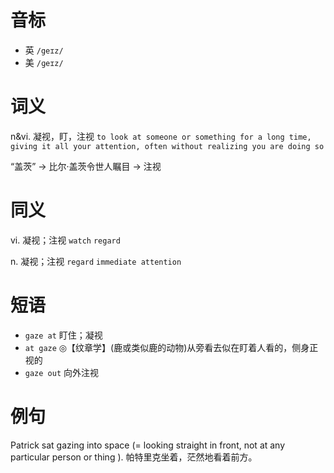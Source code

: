 # 音标

- 英 `/geɪz/`
- 美 `/ɡeɪz/`

# 词义

n&vi. 凝视，盯，注视
`to look at someone or something for a long time, giving it all your attention, often without realizing you are doing so`



“盖茨” → 比尔·盖茨令世人瞩目 → 注视

# 同义

vi. 凝视；注视
`watch` `regard`

n. 凝视；注视
`regard` `immediate attention`

# 短语

- `gaze at` 盯住；凝视
- `at gaze` ◎【纹章学】(鹿或类似鹿的动物)从旁看去似在盯着人看的，侧身正视的
- `gaze out` 向外注视

# 例句

Patrick sat gazing into space  (= looking straight in front, not at any particular person or thing ).
帕特里克坐着，茫然地看着前方。


